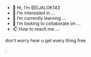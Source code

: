 - 👋 Hi, I’m @DJALOK143
- 👀 I’m interested in ...
- 🌱 I’m currently learning ...
- 💞️ I’m looking to collaborate on ...
- 📫 How to reach me ...

<!---
DJALOK143/DJALOK143 is a ✨ special ✨ repository because its `README.md` (this file) appears on your GitHub profile.
You can click the Preview link to take a look at your changes.
---> don't worry hear u get every thing free
.
